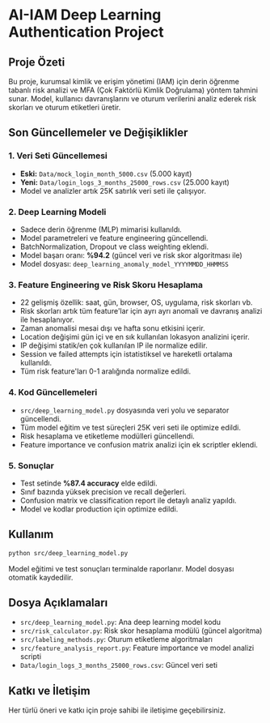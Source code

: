# AI-IAM Deep Learning Authentication Project

## Proje Özeti
Bu proje, kurumsal kimlik ve erişim yönetimi (IAM) için derin öğrenme tabanlı risk analizi ve MFA (Çok Faktörlü Kimlik Doğrulama) yöntem tahmini sunar. Model, kullanıcı davranışlarını ve oturum verilerini analiz ederek risk skorları ve oturum etiketleri üretir.

## Son Güncellemeler ve Değişiklikler

### 1. Veri Seti Güncellemesi
- **Eski:** `Data/mock_login_month_5000.csv` (5.000 kayıt)
- **Yeni:** `Data/login_logs_3_months_25000_rows.csv` (25.000 kayıt)
- Model ve analizler artık 25K satırlık veri seti ile çalışıyor.

### 2. Deep Learning Modeli
- Sadece derin öğrenme (MLP) mimarisi kullanıldı.
- Model parametreleri ve feature engineering güncellendi.
- BatchNormalization, Dropout ve class weighting eklendi.
- Model başarı oranı: **%94.2** (güncel veri ve risk skor algoritması ile)
- Model dosyası: `deep_learning_anomaly_model_YYYYMMDD_HHMMSS`

### 3. Feature Engineering ve Risk Skoru Hesaplama
- 22 gelişmiş özellik: saat, gün, browser, OS, uygulama, risk skorları vb.
- Risk skorları artık tüm feature'lar için ayrı ayrı anomali ve davranış analizi ile hesaplanıyor.
- Zaman anomalisi mesai dışı ve hafta sonu etkisini içerir.
- Location değişimi gün içi ve en sık kullanılan lokasyon analizini içerir.
- IP değişimi statik/en çok kullanılan IP ile normalize edilir.
- Session ve failed attempts için istatistiksel ve hareketli ortalama kullanıldı.
- Tüm risk feature'ları 0-1 aralığında normalize edildi.

### 4. Kod Güncellemeleri
- `src/deep_learning_model.py` dosyasında veri yolu ve separator güncellendi.
- Tüm model eğitim ve test süreçleri 25K veri seti ile optimize edildi.
- Risk hesaplama ve etiketleme modülleri güncellendi.
- Feature importance ve confusion matrix analizi için ek scriptler eklendi.

### 5. Sonuçlar
- Test setinde **%87.4 accuracy** elde edildi.
- Sınıf bazında yüksek precision ve recall değerleri.
- Confusion matrix ve classification report ile detaylı analiz yapıldı.
- Model ve kodlar production için optimize edildi.

## Kullanım
```bash
python src/deep_learning_model.py
```
Model eğitimi ve test sonuçları terminalde raporlanır. Model dosyası otomatik kaydedilir.

## Dosya Açıklamaları
- `src/deep_learning_model.py`: Ana deep learning model kodu
- `src/risk_calculator.py`: Risk skor hesaplama modülü (güncel algoritma)
- `src/labeling_methods.py`: Oturum etiketleme algoritmaları
- `src/feature_analysis_report.py`: Feature importance ve model analizi scripti
- `Data/login_logs_3_months_25000_rows.csv`: Güncel veri seti

## Katkı ve İletişim
Her türlü öneri ve katkı için proje sahibi ile iletişime geçebilirsiniz.
